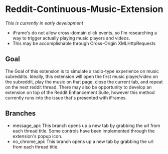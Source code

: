 # Reddit-Continuous-Music-Extension
*This is currently in early development*
- iFrame's do not allow cross-domain click events, so I'm researching a way to trigger actually playing music players and videos.
- This may be accomplishable through Cross-Origin XMLHttpRequests

## Goal
The Goal of this extension is to simulate a radio-type experience on music subreddits.
Ideally, this extension will open the first music player/video on the subreddit, play the music on that page, close the current tab, and repeat on the next reddit thread. There may also be opportunity to develop an extension on top of the Reddit Enhancement Suite, however this method currently runs into the issue that's presented with iFrames.

## Branches
- message_api: This branch opens up a new tab by grabbing the url from each thread title. Some controls have been implemented through the extension's popup icon.  
- no_chrome_api: This branch opens up a new tab by grabbing the url from each thread title.
